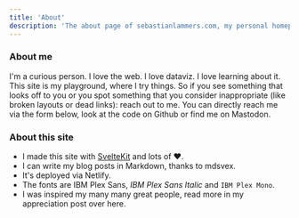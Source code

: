 ```yaml
---
title: 'About'
description: 'The about page of sebastianlammers.com, my personal homepage, where I play with code and share some notes and projects.' 
---
```


<script>
    
</script>


### About me
I'm a curious person. I love the web. I love dataviz. I love learning about it.
This site is my playground, where I try things. So if you see something that looks off to you or you spot something that you consider inappropriate (like broken layouts or dead links): reach out to me. You can directly reach me via the form below, look at the code on Github or find me on Mastodon.

### About this site
- I made this site with [SvelteKit](https://kit.svelte.dev) and lots of &hearts;.
- I can write my blog posts in Markdown, thanks to mdsvex.
- It's deployed via Netlify.
- The fonts are IBM Plex Sans, *IBM Plex Sans Italic* and `IBM Plex Mono`.
- I was inspired my many many great people, read more in my appreciation post over here.